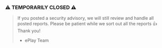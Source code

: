 ### ⚠️ TEMPORARILY CLOSED ⚠️
> If you posted a security advisory, we will still review and handle all posted reports. Please be patient while we sort out all the reports 👍
> Thank you!
>
> - ePlay Team
